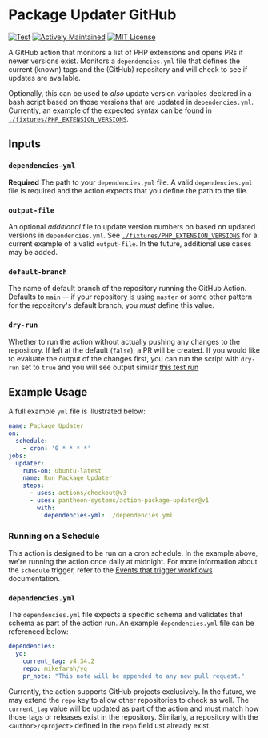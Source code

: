 # Package Updater GitHub 

[![Test](https://github.com/pantheon-systems/action-package-updater/actions/workflows/test.yml/badge.svg)](https://github.com/pantheon-systems/action-package-updater/actions/workflows/test.yml)
[![Actively Maintained](https://img.shields.io/badge/Pantheon-Actively%20Maintained-yellow?logo=pantheon&color=FFDC28)](https://docs.pantheon.io/oss-support-levels#actively-maintained-support)
[![MIT License](https://img.shields.io/github/license/pantheon-systems/action-package-updater)](https://github.com/pantheon-systems/action-package-updater/blob/main/LICENSE)


A GitHub action that monitors a list of PHP extensions and opens PRs if newer versions exist. Monitors a `dependencies.yml` file that defines the current (known) tags and the (GitHub) repository and will check to see if updates are available. 

Optionally, this can be used to _also_ update version variables declared in a bash script based on those versions that are updated in `dependencies.yml`. Currently, an example of the expected syntax can be found in [`./fixtures/PHP_EXTENSION_VERSIONS`](https://github.com/pantheon-systems/action-package-updater/blob/main/fixtures/PHP_EXTENSION_VERSIONS).

## Inputs
### `dependencies-yml`
**Required** The path to your `dependencies.yml` file. A valid `dependencies.yml` file is required and the action expects that you define the path to the file.

### `output-file`
An optional _additional_ file to update version numbers on based on updated versions in `dependencies.yml`. See [`./fixtures/PHP_EXTENSION_VERSIONS`](https://github.com/pantheon-systems/action-package-updater/blob/main/fixtures/PHP_EXTENSION_VERSIONS) for a current example of a valid `output-file`. In the future, additional use cases may be added.

### `default-branch`
The name of default branch of the repository running the GitHub Action. Defaults to `main` -- if your repository is using `master` or some other pattern for the repository's default branch, you _must_ define this value.

### `dry-run`
Whether to run the action without actually pushing any changes to the repository. If left at the default (`false`), a PR will be created. If you would like to evaluate the output of the changes first, you can run the script with `dry-run` set to `true` and you will see output similar [this test run](https://github.com/pantheon-systems/action-package-updater/actions/runs/5534246116/jobs/10098927317#step:3:119)

## Example Usage
A full example `yml` file is illustrated below:

```yaml
name: Package Updater
on:
  schedule:
    - cron: '0 * * * *'
jobs:
  updater:
    runs-on: ubuntu-latest
    name: Run Package Updater
    steps:
      - uses: actions/checkout@v3
      - uses: pantheon-systems/action-package-updater@v1
        with:
          dependencies-yml: ./dependencies.yml
```

### Running on a Schedule
This action is designed to be run on a cron schedule. In the example above, we're running the action once daily at midnight. For more information about the `schedule` trigger, refer to the [Events that trigger workflows](https://docs.github.com/en/actions/using-workflows/events-that-trigger-workflows#schedule) documentation.

### `dependencies.yml`
The `dependencies.yml` file expects a specific schema and validates that schema as part of the action run. An example `dependencies.yml` file can be referenced below:

```yaml
dependencies:
  yq:
    current_tag: v4.34.2
    repo: mikefarah/yq
    pr_note: "This note will be appended to any new pull request."

```

Currently, the action supports GitHub projects exclusively. In the future, we may extend the `repo` key to allow other repositories to check as well. The `current_tag` value will be updated as part of the action and must match how those tags or releases exist in the repository. Similarly, a repository with the `<author>/<project>` defined in the `repo` field ust already exist.